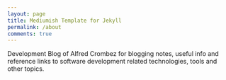 ```yaml
---
layout: page
title: Mediumish Template for Jekyll
permalink: /about
comments: true
---
```


<div class="row justify-content-between">
<div class="col-md-8 pr-5">

<p>Development Blog of Alfred Crombez for blogging notes, useful info and reference links to software development related technologies, tools and other topics.</p>

</div>
</div>
